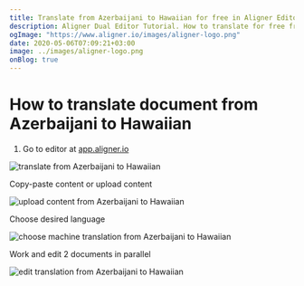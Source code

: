 ```yaml
---
title: Translate from Azerbaijani to Hawaiian for free in Aligner Editor
description: Aligner Dual Editor Tutorial. How to translate for free from Azerbaijani to Hawaiian. Aligner is multilingual document management platform. 
ogImage: "https://www.aligner.io/images/aligner-logo.png"
date: 2020-05-06T07:09:21+03:00
image: ../images/aligner-logo.png
onBlog: true
---
```


# How to translate document from Azerbaijani to Hawaiian

1. Go to editor at [app.aligner.io](https://app.aligner.io "Aligner App web page")

![translate from Azerbaijani to Hawaiian](../aligner-blank-editor.png "translate from Azerbaijani to Hawaiian")

Copy-paste content or upload content

![upload content from Azerbaijani to Hawaiian](../aligner-uploaded-document.png "upload content from Azerbaijani to Hawaiian")

Choose desired language

![choose machine translation from Azerbaijani to Hawaiian](../aligner-language-dropdown.png "choose machine translation from Azerbaijani to Hawaiian")

Work and edit 2 documents in parallel

![edit translation from Azerbaijani to Hawaiian](../aligner-double-sitded-editor.png "edit translation from Azerbaijani to Hawaiian")


